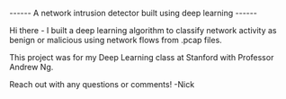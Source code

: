 ------ A network intrusion detector built using deep learning  ------

Hi there - I built a deep learning algorithm to classify network activity as benign or malicious using network flows from .pcap files.

This project was for my Deep Learning class at Stanford with Professor Andrew Ng.

Reach out with any questions or comments!
-Nick
